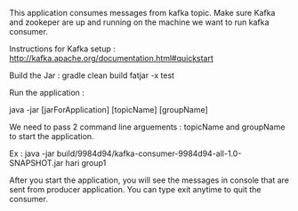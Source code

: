 This application consumes messages from kafka topic. Make sure Kafka and zookeper are up and running on the machine we want to run kafka consumer.

Instructions for Kafka setup : http://kafka.apache.org/documentation.html#quickstart

Build the Jar : gradle clean build fatjar -x test

Run the application :

java -jar [jarForApplication] [topicName] [groupName]

We need to pass 2 command line arguements : topicName and groupName to start the application.

Ex : java -jar build/9984d94/kafka-consumer-9984d94-all-1.0-SNAPSHOT.jar hari group1

After you start the application, you will see the messages in console that are sent from producer application. You can type exit anytime to quit the consumer.
